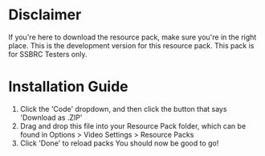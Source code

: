 # Disclaimer
If you're here to download the resource pack, make sure you're in the right place. This is the development version for this resource pack. This pack is for SSBRC Testers only.

# Installation Guide
1. Click the 'Code' dropdown, and then click the button that says 'Download as .ZIP'
2. Drag and drop this file into your Resource Pack folder, which can be found in Options > Video Settings > Resource Packs
3. Click 'Done' to reload packs
You should now be good to go!
